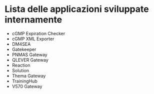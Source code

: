 # Lista delle applicazioni sviluppate internamente

- cGMP Expiration Checker
- cGMP XML Exporter
- DM4SEA
- Gatekeeper
- PNMAS Gateway
- QLEVER Gateway
- Reaction
- Solution
- Thema Gateway
- TrainingHub
- V570 Gateway
